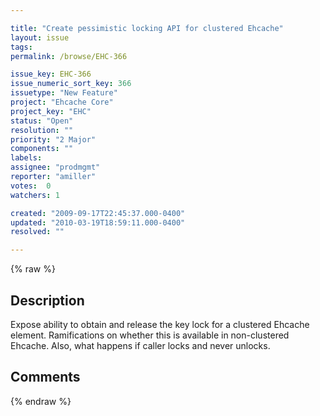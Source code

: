 ```yaml
---

title: "Create pessimistic locking API for clustered Ehcache"
layout: issue
tags: 
permalink: /browse/EHC-366

issue_key: EHC-366
issue_numeric_sort_key: 366
issuetype: "New Feature"
project: "Ehcache Core"
project_key: "EHC"
status: "Open"
resolution: ""
priority: "2 Major"
components: ""
labels: 
assignee: "prodmgmt"
reporter: "amiller"
votes:  0
watchers: 1

created: "2009-09-17T22:45:37.000-0400"
updated: "2010-03-19T18:59:11.000-0400"
resolved: ""

---
```




{% raw %}



## Description

<div markdown="1" class="description">

Expose ability to obtain and release the key lock for a clustered Ehcache element.  Ramifications on whether this is available in non-clustered Ehcache.  Also, what happens if caller locks and never unlocks.  

</div>

## Comments



{% endraw %}
